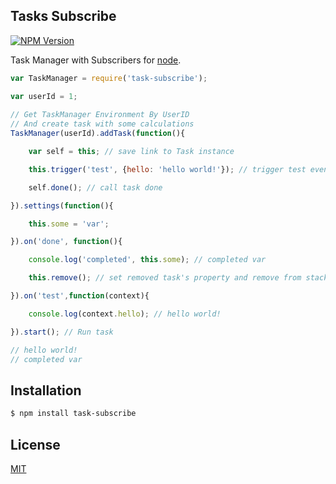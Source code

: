 ## Tasks Subscribe

[![NPM Version][npm-image]][npm-url]

Task Manager with Subscribers for [node](http://nodejs.org).


```js
var TaskManager = require('task-subscribe');

var userId = 1;
 
// Get TaskManager Environment By UserID
// And create task with some calculations
TaskManager(userId).addTask(function(){

	var self = this; // save link to Task instance

	this.trigger('test', {hello: 'hello world!'}); // trigger test event

	self.done(); // call task done

}).settings(function(){

	this.some = 'var';

}).on('done', function(){

	console.log('completed', this.some); // completed var

	this.remove(); // set removed task's property and remove from stack

}).on('test',function(context){

	console.log(context.hello); // hello world!

}).start(); // Run task

// hello world!
// completed var
```

## Installation

```bash
$ npm install task-subscribe
```

## License

  [MIT](LICENSE)

[npm-image]: https://img.shields.io/npm/v/tasks-subscribe.svg
[npm-url]: https://npmjs.org/package/tasks-subscribe